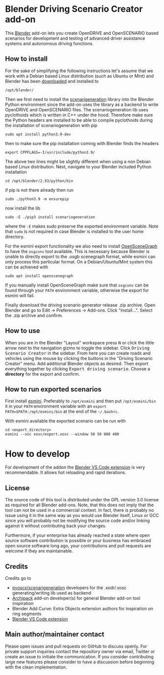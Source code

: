 # Blender Driving Scenario Creator add-on

This [Blender](https://www.blender.org/) add-on lets you create OpenDRIVE and
OpenSCENARIO based scenarios for development and testing of advanced driver
assistance systems and autonomous driving functions.

## How to install

For the sake of simplifying the following instructions let's assume that we
work with a Debian based Linux distribution (such as Ubuntu or Mint) and Blender
has been [downloaded](https://www.blender.org/download/) and installed to

    /opt/blender/

Then we first need to install the
[scenarigeneration](https://github.com/pyoscx/scenariogeneration) library into
the Blender Python environment since the add-on uses the library as a backend to
write OpenDRIVE and OpenSCENARIO files. The scenariogeneration lib uses
pyclothoids which is written in C++ under the hood. Therefore make sure the
Python headers are installed to be able to compile pyclothoids during the
installation of scenariogeneration with pip

    sudo apt install python3.9-dev

then to make sure the pip installation coming with Blender finds the headers

    export CPPFLAGS=-I/usr/include/python3.9/

The above two lines might be slightly different when using a non Debian based
Linux distribution. Next, navigate to your Blender included Python installation

    cd /opt/blender/2.93/python/bin

if pip is not there already then run

    sudo ./python3.9 -m ensurepip

now install the lib

    sudo -E ./pip3 install scenariogeneration

where the `-E` makes sudo preserve the exported environment variable. Note that
`sudo` is not required in case Blender is installed to the user home directory.

For the esmini export functionality we also need to install
[OpenSceneGraph](http://www.openscenegraph.org/) to have the `osgconv` tool
available. This is necessary because Blender is unable to directly export to the
.osgb scenegraph format, while esmini can only process this particular format.
On a Debian/Ubuntu/Mint system this can be achieved with

    sudo apt install openscenegraph

If you manually install OpenSceneGraph make sure that `osgconv` can be found
through your `PATH` environment variable, otherwise the export for esmini will
fail.

Finally download the driving scenario generator release .zip archive. Open
Blender and go to Edit -> Preferences -> Add-ons. Click "Install...". Select the
.zip archive and confirm.

## How to use

When you are in the Blender "Layout" workspace press <kbd>N</kbd> or click the
little arrow next to the navigation gizmo to toggle the sidebar. Click
<kbd>Driving Scenario Creator</kbd> in the sidebar. From here you can create
roads and vehicles using the mouse by clicking the buttons in the "Driving
Scenario Creator" menu. Add additional Blender objects as desired. Then export
everything together by clicking <kbd>Export driving scenario</kbd>. Choose a
**directory** for the export and confirm.

## How to run exported scenarios

First install [esmini](ttps://github.com/esmini/esmini/releases). Preferably to
`/opt/esmini` and then put `/opt/esmini/bin` it in your `PATH` environment
variable with an `export PATH=$PATH:/opt/esmini/bin` at the end of the
`~/.bashrc`.

With esmini available the exported scenario can be run with

    cd <export_directory>
    esmini --osc xosc/export.xosc --window 50 50 800 400

# How to develop

For development of the addon the [Blender VS Code
extension](https://github.com/JacquesLucke/blender_vscode) is very
recommendable. It allows hot reloading and rapid iterations.

## License

The source code of this tool is distributed under the GPL version 3.0 license as
required for all Blender add-ons. Note, that this does not imply that the tool
can not be used in a commercial context. In fact, there is probably no issue
using it in the same way as you would use Blender itself, Linux or GCC since you
will probably not be modifying the source code and/or linking against it without
contributing back your changes.

Furthermore, if your enterprise has already reached a state where open source
software contribution is possible or your business has embraced open source
software long ago, your contributions and pull requests are welcome if they are
maintainable.

## Credits

Credits go to
- [pyoscx/scenarigeneration](https://github.com/pyoscx/scenariogeneration)
  developers for the .xodr/.xosc generating/writing lib used as backend
- [Archipack](https://github.com/s-leger/archipack) add-on developer(s) for
  general Blender add-on tool inspiration
- Blender Add Curve: Extra Objects extension authors for inspiration on ring
  segments
- [Blender VS Code extension](https://github.com/JacquesLucke/blender_vscode)

## Main author/maintainer contact

Please open issues and pull requests on GitHub to discuss openly. For private
support inquiries contact the repository owner via email, Twitter or create an
issue to initiate the communication. If you consider contributing large new
features please consider to have a discussion before beginning with the clean
implementation.
